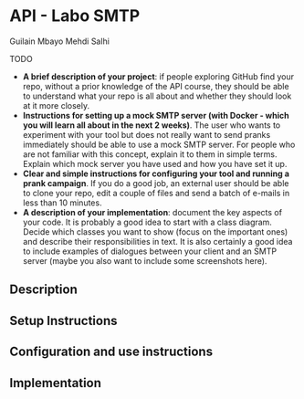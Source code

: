 # API - Labo SMTP
Guilain Mbayo
Mehdi Salhi

TODO
* **A brief description of your project**: if people exploring GitHub find your repo, without a prior knowledge of the API course, they should be able to understand what your repo is all about and whether they should look at it more closely.
* **Instructions for setting up a mock SMTP server (with Docker - which you will learn all about in the next 2 weeks)**. The user who wants to experiment with your tool but does not really want to send pranks immediately should be able to use a mock SMTP server. For people who are not familiar with this concept, explain it to them in simple terms. Explain which mock server you have used and how you have set it up.
* **Clear and simple instructions for configuring your tool and running a prank campaign**. If you do a good job, an external user should be able to clone your repo, edit a couple of files and send a batch of e-mails in less than 10 minutes.
* **A description of your implementation**: document the key aspects of your code. It is probably a good idea to start with a class diagram. Decide which classes you want to show (focus on the important ones) and describe their responsibilities in text. It is also certainly a good idea to include examples of dialogues between your client and an SMTP server (maybe you also want to include some screenshots here).

## Description
## Setup Instructions
## Configuration and use instructions
## Implementation
